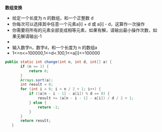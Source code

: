  **数组变换**

 * 给定一个长度为 n 的数组，和一个正整数 d
 * 你每次可以选择其中任意一个元素a[i] + d 或 a[i] - d，这算作一次操作
 * 你需要将所有的元素全部变成相等元素，如果有解，请输出最小操作次数，如果无解请输出-1
 *
 * 输入数字n，数字d，和一个长度为 n 的数组a
 * 1<=n<=100000,1<=d<.100,1<=a[i]<=100000
 
 
 ````java
 public static int change(int n, int d, int[] a) {
        if (n == 1) {
            return 0;
        }
        Arrays.sort(a);
        int result = 0;
        for (int i = 0; i < n / 2 + 1; i++) {
            if ((a[n - i - 1] - a[i]) % d == 0) {
                result += (a[n - i - 1] - a[i]) / d / 2 + 1;
            } else {
                return -1;
            }
        }
        return result;
    }
 ````
